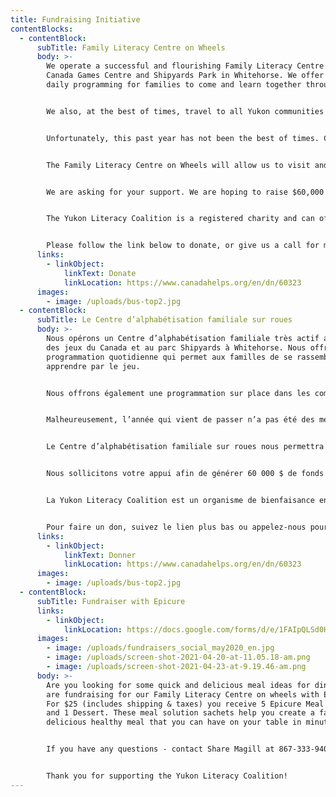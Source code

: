 ```yaml
---
title: Fundraising Initiative
contentBlocks:
  - contentBlock:
      subTitle: Family Literacy Centre on Wheels
      body: >-
        We operate a successful and flourishing Family Literacy Centre in the
        Canada Games Centre and Shipyards Park in Whitehorse. We offer free
        daily programming for families to come and learn together through play. 


        We also, at the best of times, travel to all Yukon communities with our outreach program.


        Unfortunately, this past year has not been the best of times. Covid-19 restrictions have taken their toll on all of our lives and routines. For YLC specifically, that means we have been unable to travel to communities and deliver programming. In response, we have decided to create a Family Literacy Centre on Wheels: a retrofitted 24 passenger bus in which we can provide free family literacy programming, including crafts, games and storytelling. The bus will be stocked with a free library and resources that will help parents support their children’s language and literacy development.


        The Family Literacy Centre on Wheels will allow us to visit and deliver programs in rural communities and gatherings including festivals, fish camps, culture camps, general assemblies and kids summer camps.


        We are asking for your support. We are hoping to raise $60,000 to purchase, retrofit, furnish and insure our new Family Literacy Centre on Wheels. We are looking to our fellow community members to help us fulfill this goal. 


        The Yukon Literacy Coalition is a registered charity and can offer tax receipts for donations. 


        Please follow the link below to donate, or give us a call for more information at 668-6535.
      links:
        - linkObject:
            linkText: Donate
            linkLocation: https://www.canadahelps.org/en/dn/60323
      images:
        - image: /uploads/bus-top2.jpg
  - contentBlock:
      subTitle: Le Centre d’alphabétisation familiale sur roues
      body: >-
        Nous opérons un Centre d’alphabétisation familiale très actif au Centre
        des jeux du Canada et au parc Shipyards à Whitehorse. Nous offrons de la
        programmation quotidienne qui permet aux familles de se rassembler pour
        apprendre par le jeu.


        Nous offrons également une programmation sur place dans les communautés éloignées lorsque les conditions le permettent.


        Malheureusement, l’année qui vient de passer n’a pas été des meilleures. La COVID-19 a imposé des restrictions qui ont énormément affecté nos vies et nos habitudes. Pour la Yukon Literacy Coalition, en particulier, nous n’avons pas pu nous rendre dans les communautés pour nos activités sur place. En revanche, nous avons pris la décision d’étendre les services du Centre d’alphabétisation familiale en aménageant une wagonnette 24-passagers en centre d’activités mobile à partir de laquelle nous pourrons offrir des activités de toutes sortes, et inclure une bibliothèque de livres à donner et des ressources pour aider les parents à soutenir le développement langagier de leur enfant.


        Le Centre d’alphabétisation familiale sur roues nous permettra de rendre visite et d’offrir notre programmation dans les communautés éloignées et les rassemblements publics, comme les festivals, les camps de pêche, les camps culturels, les rassemblements généraux et les camps d’été.


        Nous sollicitons votre appui afin de générer 60 000 $ de fonds pour l’achat, la transformation, l’équipement et l’entretien de notre nouveau centre mobile.


        La Yukon Literacy Coalition est un organisme de bienfaisance enregistré et peut offrir des reçus pour votre don.


        Pour faire un don, suivez le lien plus bas ou appelez-nous pour de plus amples détails au 867 668-6535.
      links:
        - linkObject:
            linkText: Donner
            linkLocation: https://www.canadahelps.org/en/dn/60323
      images:
        - image: /uploads/bus-top2.jpg
  - contentBlock:
      subTitle: Fundraiser with Epicure
      links:
        - linkObject:
            linkLocation: https://docs.google.com/forms/d/e/1FAIpQLSd0HeF01vGp3qrGI7UTQ9DSyzUurPhCOxCPKLdinQwqbOY9Nw/viewform
      images:
        - image: /uploads/fundraisers_social_may2020_en.jpg
        - image: /uploads/screen-shot-2021-04-20-at-11.05.18-am.png
        - image: /uploads/screen-shot-2021-04-23-at-9.19.46-am.png
      body: >-
        Are you looking for some quick and delicious meal ideas for dinner? We
        are fundraising for our Family Literacy Centre on wheels with Epicure!
        For $25 (includes shipping & taxes) you receive 5 Epicure Meal Solutions
        and 1 Dessert. These meal solution sachets help you create a fast
        delicious healthy meal that you can have on your table in minutes!


        If you have any questions - contact Share Magill at 867-333-9405. 


        Thank you for supporting the Yukon Literacy Coalition!
---
```


